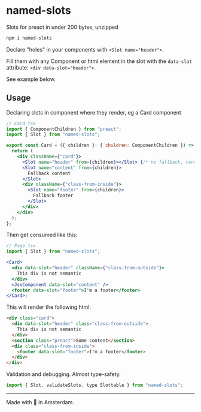 # named-slots

Slots for preact in under 200 bytes, unzipped

```sh
npm i named-slots
```

Declare "holes" in your components with `<Slot name="header">`.

Fill them with any Component or html element in the slot with the `data-slot` attribute: `<div data-slot="header">`.

See example below.

## Usage

Declaring slots in component where they render, eg a Card component

```jsx
// Card.tsx
import { ComponentChildren } from "preact";
import { Slot } from "named-slots";

export const Card = ({ children }: { children: ComponentChildren }) => {
  return (
    <div className={"card"}>
      <Slot name="header" from={children}></Slot> {/* no fallback, renders only if slot is provided */}
      <Slot name="content" from={children}>
        Fallback content
      </Slot>
      <div className={"class-from-inside"}>
        <Slot name="footer" from={children}>
          Fallback footer
        </Slot>
      </div>
    </div>
  );
};
```

Then get consumed like this:

```jsx
// Page.tsx
import { Slot } from "named-slots";

<Card>
  <div data-slot="header" className={"class-from-outside"}>
    This div is not semantic
  </div>
  <JsxComponent data-slot="content" />
  <footer data-slot="footer">I'm a footer</footer>
</Card>;
```

This will render the following html:

```html
<div class="card">
  <div data-slot="header" class="class-from-outside">
    This div is not semantic
  </div>
  <section class="preact">Some content</section>
  <div class="class-from-inside">
    <footer data-slot="footer">I'm a footer</footer>
  </div>
</div>
```

Validation and debugging. Almost type-safety.

```js
import { Slot, validateSlots, type Slottable } from "named-slots";
```

---

Made with 🍕 in Amsterdam.
